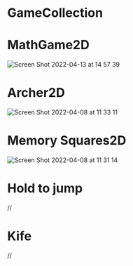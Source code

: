 # GameCollection

# MathGame2D
![Screen Shot 2022-04-13 at 14 57 39](https://user-images.githubusercontent.com/62178856/163128418-4af670e7-e935-43b6-85b0-3a2a0aaa460a.png)

# Archer2D

![Screen Shot 2022-04-08 at 11 33 11](https://user-images.githubusercontent.com/62178856/162364123-f4e3173a-cd8f-4667-b7c7-63a694839c78.png)

# Memory Squares2D

![Screen Shot 2022-04-08 at 11 31 14](https://user-images.githubusercontent.com/62178856/162363948-72924237-6555-4cb7-a8b4-e96aa7e40383.png)


# Hold to jump

//


# Kife
//